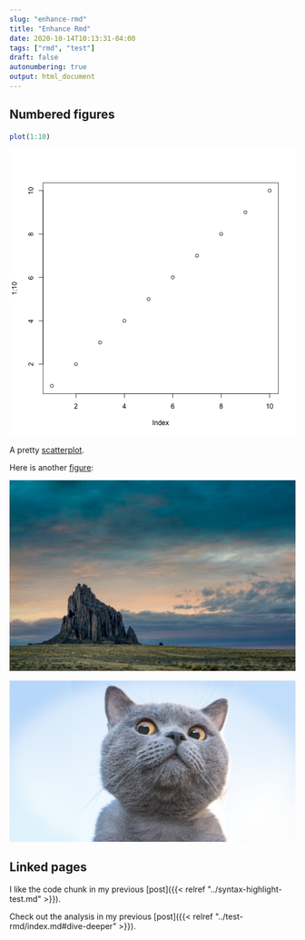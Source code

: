 ```yaml
---
slug: "enhance-rmd"
title: "Enhance Rmd"
date: 2020-10-14T10:13:31-04:00 
tags: ["rmd", "test"]
draft: false
autonumbering: true
output: html_document
---
```





## Numbered figures

```r 
plot(1:10)
```
![Scatterplot. A scatterplot](scatterplot-1.png "A demo scatterplot.")

A pretty [scatterplot](#scatterplot-figure).


Here is another  [figure](#nature-figure):

![Nature. A rock in New Mexico.](shiprock.jpg "Stunning Nature") 

![Cat. A cute cat](cat.jpg "A cute cat")

## Linked pages

I like the code chunk in my previous  [post]({{< relref "../syntax-highlight-test.md" >}}).

Check out the analysis in my previous [post]({{< relref "../test-rmd/index.md#dive-deeper" >}}).


